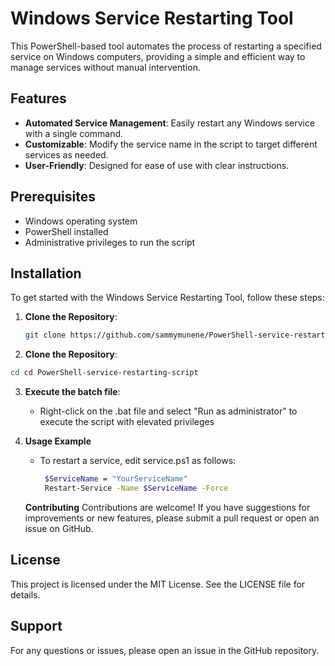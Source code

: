 # Windows Service Restarting Tool

This PowerShell-based tool automates the process of restarting a specified service on Windows computers, providing a simple and efficient way to manage services without manual intervention.

## Features

- **Automated Service Management**: Easily restart any Windows service with a single command.
- **Customizable**: Modify the service name in the script to target different services as needed.
- **User-Friendly**: Designed for ease of use with clear instructions.

## Prerequisites

- Windows operating system
- PowerShell installed
- Administrative privileges to run the script

## Installation

To get started with the Windows Service Restarting Tool, follow these steps:

1. **Clone the Repository**:
   ```bash
   git clone https://github.com/sammymunene/PowerShell-service-restarting-script

2. **Clone the Repository**:
  ```bash
  cd cd PowerShell-service-restarting-script
```

3. **Execute the batch file**:
   -  Right-click on the .bat file and select "Run as administrator" to execute the script with elevated privileges
     
4. **Usage Example**
   - To restart a service, edit service.ps1 as follows:
     ```bash
      $ServiceName = "YourServiceName"
      Restart-Service -Name $ServiceName -Force
     ```
   **Contributing**
    Contributions are welcome! If you have suggestions for improvements or new features, please submit a pull request or open an issue on GitHub.

## License
  This project is licensed under the MIT License. See the LICENSE file for details.

## Support
  For any questions or issues, please open an issue in the GitHub repository.




















